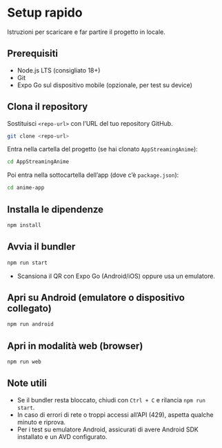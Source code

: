 # Setup rapido

Istruzioni per scaricare e far partire il progetto in locale.

## Prerequisiti
- Node.js LTS (consigliato 18+)
- Git
- Expo Go sul dispositivo mobile (opzionale, per test su device)

## Clona il repository
Sostituisci `<repo-url>` con l’URL del tuo repository GitHub.

```bash
git clone <repo-url>
```

Entra nella cartella del progetto (se hai clonato `AppStreamingAnime`):

```bash
cd AppStreamingAnime
```

Poi entra nella sottocartella dell’app (dove c’è `package.json`):

```bash
cd anime-app
```

## Installa le dipendenze

```bash
npm install
```

## Avvia il bundler

```bash
npm run start
```

- Scansiona il QR con Expo Go (Android/iOS) oppure usa un emulatore.

## Apri su Android (emulatore o dispositivo collegato)

```bash
npm run android
```

## Apri in modalità web (browser)

```bash
npm run web
```

## Note utili
- Se il bundler resta bloccato, chiudi con `Ctrl + C` e rilancia `npm run start`.
- In caso di errori di rete o troppi accessi all’API (429), aspetta qualche minuto e riprova.
- Per i test su emulatore Android, assicurati di avere Android SDK installato e un AVD configurato.
